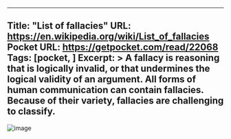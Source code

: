 
---
Title: "List of fallacies"
URL: https://en.wikipedia.org/wiki/List_of_fallacies
Pocket URL: https://getpocket.com/read/22068
Tags: [pocket, ]
Excerpt: >
    A fallacy is reasoning that is logically invalid, or that undermines the logical validity of an argument. All forms of human communication can contain fallacies. Because of their variety, fallacies are challenging to classify.
---

![image](https://wikimedia.org/api/rest_v1/media/math/render/svg/b4dc73bf40314945ff376bd363916a738548d40a)
